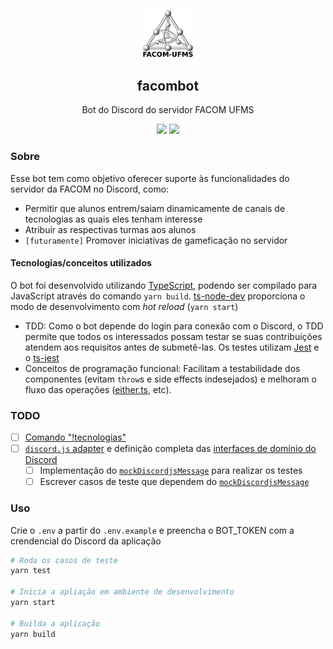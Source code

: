 <p align="center"><img src=".github/facom_logo.png" width="80"/></p>
<h2 align="center">facombot</h2>
<p align="center">Bot do Discord do servidor FACOM UFMS</p> 
<p align="center">
    <img src="https://img.shields.io/badge/version-0.1-brightgreen" />
    <img src="https://img.shields.io/badge/status-online-brightgreen" />
</p>

### Sobre

Esse bot tem como objetivo oferecer suporte às funcionalidades do servidor da FACOM no Discord, como:

- Permitir que alunos entrem/saiam dinamicamente de canais de tecnologias as quais eles tenham interesse
- Atribuir as respectivas turmas aos alunos
- `[futuramente]` Promover iniciativas de gameficação no servidor

#### Tecnologias/conceitos utilizados

O bot foi desenvolvido utilizando [TypeScript](https://www.typescriptlang.org/), podendo ser compilado para JavaScript através do comando `yarn build`. [ts-node-dev]() proporciona o modo de desenvolvimento com _hot reload_ (`yarn start`)

- TDD: Como o bot depende do login para conexão com o Discord, o TDD permite que todos os interessados possam testar se suas contribuições atendem aos requisitos antes de submetê-las. Os testes utilizam [Jest]() e o [ts-jest]()
- Conceitos de programação funcional: Facilitam a testabilidade dos componentes (evitam `throw`s e side effects indesejados) e melhoram o fluxo das operações ([either.ts](src/core/either.ts), etc).

### TODO

- [ ] [Comando "!tecnologias"](src/commands/tecnologies/manageTechnologies.ts)
- [ ] [`discord.js` adapter](src/adapters/discordjs.ts) e definição completa das [interfaces de domínio do Discord](src/core/discord.ts)
  - [ ] Implementação do [`mockDiscordjsMessage`](src/adapters/discordjs.ts) para realizar os testes
  - [ ] Escrever casos de teste que dependem do [`mockDiscordjsMessage`](src/adapters/discordjs.ts)
  
### Uso

Crie o `.env` a partir do `.env.example` e preencha o BOT_TOKEN com a crendencial do Discord da aplicação

```bash
# Roda os casos de teste
yarn test

# Inicia a apliação em ambiente de desenvolvimento
yarn start

# Builda a aplicação
yarn build
```